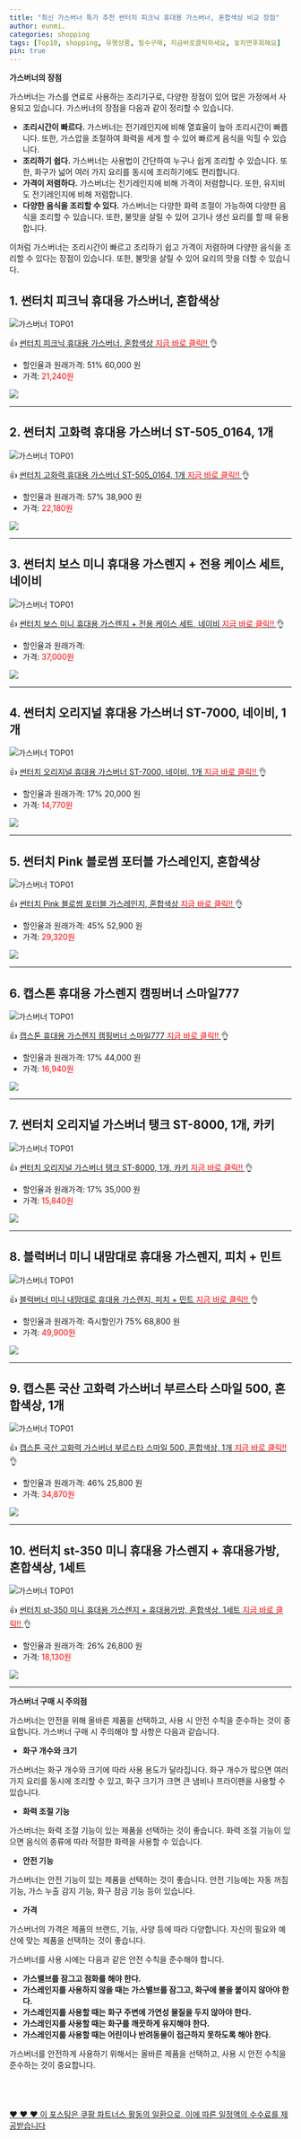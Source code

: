 ```yaml
---
title: "최신 가스버너 특가 추천 썬터치 피크닉 휴대용 가스버너, 혼합색상 비교 장점"
author: eunmi.
categories: shopping
tags: [Top10, shopping, 유행상품, 필수구매, 지금바로클릭하세요, 놓치면후회해요]
pin: true
---
```

**가스버너의 장점**

가스버너는 가스를 연료로 사용하는 조리기구로, 다양한 장점이 있어 많은 가정에서 사용되고 있습니다. 가스버너의 장점을 다음과 같이 정리할 수 있습니다.

* **조리시간이 빠르다.** 가스버너는 전기레인지에 비해 열효율이 높아 조리시간이 빠릅니다. 또한, 가스압을 조절하여 화력을 세게 할 수 있어 빠르게 음식을 익힐 수 있습니다.
* **조리하기 쉽다.** 가스버너는 사용법이 간단하여 누구나 쉽게 조리할 수 있습니다. 또한, 화구가 넓어 여러 가지 요리를 동시에 조리하기에도 편리합니다.
* **가격이 저렴하다.** 가스버너는 전기레인지에 비해 가격이 저렴합니다. 또한, 유지비도 전기레인지에 비해 저렴합니다.
* **다양한 음식을 조리할 수 있다.** 가스버너는 다양한 화력 조절이 가능하여 다양한 음식을 조리할 수 있습니다. 또한, 불맛을 살릴 수 있어 고기나 생선 요리를 할 때 유용합니다.

이처럼 가스버너는 조리시간이 빠르고 조리하기 쉽고 가격이 저렴하며 다양한 음식을 조리할 수 있다는 장점이 있습니다. 또한, 불맛을 살릴 수 있어 요리의 맛을 더할 수 있습니다.

   

## 1. 썬터치 피크닉 휴대용 가스버너, 혼합색상

![가스버너 TOP01](https://thumbnail8.coupangcdn.com/thumbnails/remote/230x230ex/image/rs_quotation_api/k8gwcepw/9985ba5116ac421d85a205a9b4e7b376.jpg)


👍 [썬터치 피크닉 휴대용 가스버너, 혼합색상 <font color=red> 지금 바로 클릭!! </font> ](https://link.coupang.com/re/AFFSDP?lptag=AF3617701&subid=GithubCoopas&pageKey=7134129926&traceid=V0-153&itemId=17896302850&vendorItemId=85059172867) 👌 


- 할인율과 원래가격: 51%  60,000   원
- 가격: <span style='color:red'>21,240원</span>

[![](/discount_price.png)](https://link.coupang.com/re/AFFSDP?lptag=AF3617701&subid=GithubCoopas&pageKey=7134129926&traceid=V0-153&itemId=17896302850&vendorItemId=85059172867)

---


   

## 2. 썬터치 고화력 휴대용 가스버너 ST-505_0164, 1개

![가스버너 TOP01](https://thumbnail10.coupangcdn.com/thumbnails/remote/230x230ex/image/retail/images/5045610783048240-fb404615-c357-4838-8b0a-e1773babe7bb.jpg)


👍 [썬터치 고화력 휴대용 가스버너 ST-505_0164, 1개 <font color=red> 지금 바로 클릭!! </font> ](https://link.coupang.com/re/AFFSDP?lptag=AF3617701&subid=GithubCoopas&pageKey=6976714685&traceid=V0-153&itemId=17030747005&vendorItemId=3000158940) 👌 


- 할인율과 원래가격: 57%  38,900   원
- 가격: <span style='color:red'>22,180원</span>

[![](/discount_price.png)](https://link.coupang.com/re/AFFSDP?lptag=AF3617701&subid=GithubCoopas&pageKey=6976714685&traceid=V0-153&itemId=17030747005&vendorItemId=3000158940)

---


   

## 3. 썬터치 보스 미니 휴대용 가스렌지 + 전용 케이스 세트, 네이비

![가스버너 TOP01](https://thumbnail10.coupangcdn.com/thumbnails/remote/230x230ex/image/vendor_inventory/0464/eab2855ba5e6d35dfffc83a3a7452d0219f5d02f8d3480f673a02264f7ca.jpg)


👍 [썬터치 보스 미니 휴대용 가스렌지 + 전용 케이스 세트, 네이비 <font color=red> 지금 바로 클릭!! </font> ](https://link.coupang.com/re/AFFSDP?lptag=AF3617701&subid=GithubCoopas&pageKey=6840769644&traceid=V0-153&itemId=16266011518&vendorItemId=81670832455) 👌 


- 할인율과 원래가격: 
- 가격: <span style='color:red'>37,000원</span>

[![](/discount_price.png)](https://link.coupang.com/re/AFFSDP?lptag=AF3617701&subid=GithubCoopas&pageKey=6840769644&traceid=V0-153&itemId=16266011518&vendorItemId=81670832455)

---


   

## 4. 썬터치 오리지널 휴대용 가스버너 ST-7000, 네이비, 1개

![가스버너 TOP01](https://thumbnail10.coupangcdn.com/thumbnails/remote/230x230ex/image/retail/images/2022/11/17/10/5/5dbe2915-577c-40f8-9837-f4d9daa692a4.jpg)


👍 [썬터치 오리지널 휴대용 가스버너 ST-7000, 네이비, 1개 <font color=red> 지금 바로 클릭!! </font> ](https://link.coupang.com/re/AFFSDP?lptag=AF3617701&subid=GithubCoopas&pageKey=6927387516&traceid=V0-153&itemId=16750899124&vendorItemId=83932522758) 👌 


- 할인율과 원래가격: 17%  20,000   원
- 가격: <span style='color:red'>14,770원</span>

[![](/discount_price.png)](https://link.coupang.com/re/AFFSDP?lptag=AF3617701&subid=GithubCoopas&pageKey=6927387516&traceid=V0-153&itemId=16750899124&vendorItemId=83932522758)

---


   

## 5. 썬터치 Pink 블로썸 포터블 가스레인지, 혼합색상

![가스버너 TOP01](https://thumbnail7.coupangcdn.com/thumbnails/remote/230x230ex/image/retail/images/2023/02/13/17/5/282fc368-076d-4030-9c14-d8b9adc007f7.jpg)


👍 [썬터치 Pink 블로썸 포터블 가스레인지, 혼합색상 <font color=red> 지금 바로 클릭!! </font> ](https://link.coupang.com/re/AFFSDP?lptag=AF3617701&subid=GithubCoopas&pageKey=7134129930&traceid=V0-153&itemId=17896302859&vendorItemId=85059172871) 👌 


- 할인율과 원래가격: 45%  52,900   원
- 가격: <span style='color:red'>29,320원</span>

[![](/discount_price.png)](https://link.coupang.com/re/AFFSDP?lptag=AF3617701&subid=GithubCoopas&pageKey=7134129930&traceid=V0-153&itemId=17896302859&vendorItemId=85059172871)

---


   

## 6. 캡스톤 휴대용 가스렌지 캠핑버너 스마일777

![가스버너 TOP01](https://thumbnail8.coupangcdn.com/thumbnails/remote/230x230ex/image/vendor_inventory/9870/8e6f674dd5c52ddde687bf9d6eb453c7ab6f1992e445e0211e1941606018.jpg)


👍 [캡스톤 휴대용 가스렌지 캠핑버너 스마일777 <font color=red> 지금 바로 클릭!! </font> ](https://link.coupang.com/re/AFFSDP?lptag=AF3617701&subid=GithubCoopas&pageKey=7530773602&traceid=V0-153&itemId=19772473695&vendorItemId=83457776205) 👌 


- 할인율과 원래가격: 17%  44,000   원
- 가격: <span style='color:red'>16,940원</span>

[![](/discount_price.png)](https://link.coupang.com/re/AFFSDP?lptag=AF3617701&subid=GithubCoopas&pageKey=7530773602&traceid=V0-153&itemId=19772473695&vendorItemId=83457776205)

---


   

## 7. 썬터치 오리지널 가스버너 탱크 ST-8000, 1개, 카키

![가스버너 TOP01](https://thumbnail10.coupangcdn.com/thumbnails/remote/230x230ex/image/retail/images/2022/11/16/17/3/fa90a40f-a909-4de0-829f-1a50375b3adc.jpg)


👍 [썬터치 오리지널 가스버너 탱크 ST-8000, 1개, 카키 <font color=red> 지금 바로 클릭!! </font> ](https://link.coupang.com/re/AFFSDP?lptag=AF3617701&subid=GithubCoopas&pageKey=6925620004&traceid=V0-153&itemId=16740053934&vendorItemId=83922036320) 👌 


- 할인율과 원래가격: 17%  35,000   원
- 가격: <span style='color:red'>15,840원</span>

[![](/discount_price.png)](https://link.coupang.com/re/AFFSDP?lptag=AF3617701&subid=GithubCoopas&pageKey=6925620004&traceid=V0-153&itemId=16740053934&vendorItemId=83922036320)

---


   

## 8. 블럭버너 미니 내맘대로 휴대용 가스렌지, 피치 + 민트

![가스버너 TOP01](https://thumbnail9.coupangcdn.com/thumbnails/remote/230x230ex/image/rs_quotation_api/opvcuyqr/a93fe25041de4480a8fa41ba5912e031.jpg)


👍 [블럭버너 미니 내맘대로 휴대용 가스렌지, 피치 + 민트 <font color=red> 지금 바로 클릭!! </font> ](https://link.coupang.com/re/AFFSDP?lptag=AF3617701&subid=GithubCoopas&pageKey=7335440258&traceid=V0-153&itemId=18841721099&vendorItemId=85971355301) 👌 


- 할인율과 원래가격: 즉시할인가 75%  68,800   원
- 가격: <span style='color:red'>49,900원</span>

[![](/discount_price.png)](https://link.coupang.com/re/AFFSDP?lptag=AF3617701&subid=GithubCoopas&pageKey=7335440258&traceid=V0-153&itemId=18841721099&vendorItemId=85971355301)

---


   

## 9. 캡스톤 국산 고화력 가스버너 부르스타 스마일 500, 혼합색상, 1개

![가스버너 TOP01](https://thumbnail6.coupangcdn.com/thumbnails/remote/230x230ex/image/vendor_inventory/5a9b/ba316743516e14e03a8b75954fb2e523973f990be49ff522f4ed0b90ebb7.jpg)


👍 [캡스톤 국산 고화력 가스버너 부르스타 스마일 500, 혼합색상, 1개 <font color=red> 지금 바로 클릭!! </font> ](https://link.coupang.com/re/AFFSDP?lptag=AF3617701&subid=GithubCoopas&pageKey=7544585269&traceid=V0-153&itemId=19841099022&vendorItemId=87236810028) 👌 


- 할인율과 원래가격: 46%  25,800   원
- 가격: <span style='color:red'>34,870원</span>

[![](/discount_price.png)](https://link.coupang.com/re/AFFSDP?lptag=AF3617701&subid=GithubCoopas&pageKey=7544585269&traceid=V0-153&itemId=19841099022&vendorItemId=87236810028)

---


   

## 10. 썬터치 st-350 미니 휴대용 가스렌지 + 휴대용가방, 혼합색상, 1세트

![가스버너 TOP01](https://thumbnail8.coupangcdn.com/thumbnails/remote/230x230ex/image/retail/images/8403784974138723-10121e0b-ad5b-4d48-ab34-1e429cd79df5.jpg)


👍 [썬터치 st-350 미니 휴대용 가스렌지 + 휴대용가방, 혼합색상, 1세트 <font color=red> 지금 바로 클릭!! </font> ](https://link.coupang.com/re/AFFSDP?lptag=AF3617701&subid=GithubCoopas&pageKey=123034&traceid=V0-153&itemId=227682&vendorItemId=3000158526) 👌 


- 할인율과 원래가격: 26%  26,800   원
- 가격: <span style='color:red'>18,130원</span>

[![](/discount_price.png)](https://link.coupang.com/re/AFFSDP?lptag=AF3617701&subid=GithubCoopas&pageKey=123034&traceid=V0-153&itemId=227682&vendorItemId=3000158526)

---
**가스버너 구매 시 주의점**

가스버너는 안전을 위해 올바른 제품을 선택하고, 사용 시 안전 수칙을 준수하는 것이 중요합니다. 가스버너 구매 시 주의해야 할 사항은 다음과 같습니다.

* **화구 개수와 크기**

가스버너는 화구 개수와 크기에 따라 사용 용도가 달라집니다. 화구 개수가 많으면 여러 가지 요리를 동시에 조리할 수 있고, 화구 크기가 크면 큰 냄비나 프라이팬을 사용할 수 있습니다.

* **화력 조절 기능**

가스버너는 화력 조절 기능이 있는 제품을 선택하는 것이 좋습니다. 화력 조절 기능이 있으면 음식의 종류에 따라 적절한 화력을 사용할 수 있습니다.

* **안전 기능**

가스버너는 안전 기능이 있는 제품을 선택하는 것이 좋습니다. 안전 기능에는 자동 꺼짐 기능, 가스 누출 감지 기능, 화구 잠금 기능 등이 있습니다.

* **가격**

가스버너의 가격은 제품의 브랜드, 기능, 사양 등에 따라 다양합니다. 자신의 필요와 예산에 맞는 제품을 선택하는 것이 좋습니다.

가스버너를 사용 시에는 다음과 같은 안전 수칙을 준수해야 합니다.

* **가스밸브를 잠그고 점화를 해야 한다.**
* **가스레인지를 사용하지 않을 때는 가스밸브를 잠그고, 화구에 불을 붙이지 않아야 한다.**
* **가스레인지를 사용할 때는 화구 주변에 가연성 물질을 두지 않아야 한다.**
* **가스레인지를 사용할 때는 화구를 깨끗하게 유지해야 한다.**
* **가스레인지를 사용할 때는 어린이나 반려동물이 접근하지 못하도록 해야 한다.**

가스버너를 안전하게 사용하기 위해서는 올바른 제품을 선택하고, 사용 시 안전 수칙을 준수하는 것이 중요합니다.<br><br><br><br><br> [ ❤ ❤ ❤ 이 포스팅은 쿠팡 파트너스 활동의 일환으로, 이에 따른 일정액의 수수료를 제공받습니다](https://link.coupang.com/a/bcEFyh)
